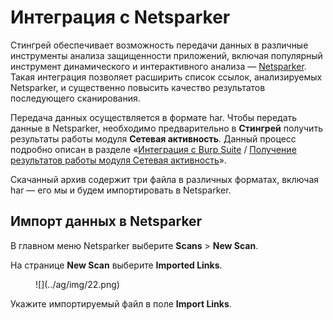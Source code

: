# Интеграция с Netsparker

Стингрей обеспечивает возможность передачи данных в различные инструменты анализа защищенности приложений, включая популярный инструмент динамического и интерактивного анализа — [Netsparker](https://www.netsparker.com/). Такая интеграция позволяет расширить список ссылок, анализируемых Netsparker, и существенно повысить качество результатов последующего сканирования. 

Передача данных осуществляется в формате har. Чтобы передать данные в Netsparker, необходимо предварительно в **Стингрей** получить результаты работы модуля **Сетевая активность**. Данный процесс подробно описан в разделе «[Интеграция c Burp Suite](../integraciya_c_burp_suite/#c-burp-suite) / [Получение результатов работы модуля Сетевая активность](../integraciya_c_burp_suite/#_1)».

Скачанный архив содержит три файла в различных форматах, включая har — его мы и будем импортировать в Netsparker.

## Импорт данных в Netsparker

В главном меню Netsparker выберите **Scans** > **New Scan**.

На странице **New Scan** выберите **Imported Links**.

<figure markdown>![](../ag/img/22.png)</figure>

Укажите импортируемый файл в поле **Import Links**.